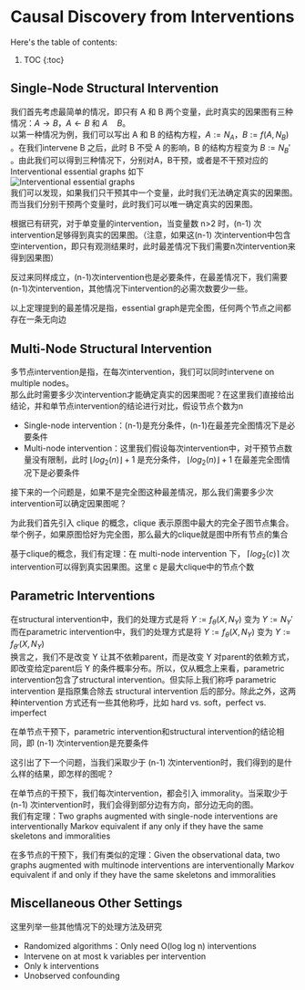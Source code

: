 # Causal Discovery from Interventions

Here's the table of contents:

1. TOC
{:toc}

## Single-Node Structural Intervention
我们首先考虑最简单的情况，即只有 A 和 B 两个变量，此时真实的因果图有三种情况：$A \rightarrow B$，$A \leftarrow B$ 和 $A \quad B$。  
以第一种情况为例，我们可以写出 A 和 B 的结构方程，$A:=N_A$，$B:=f(A,N_B)$ 。在我们intervene B 之后，此时 B 不受 A 的影响，B 的结构方程变为 $B:=N_B'$ 。由此我们可以得到三种情况下，分别对A，B干预，或者是不干预对应的 Interventional essential graphs 如下  
![Interventional essential graphs](/images/ICI_lec11_1.JPG "Interventional essential graphs")  
我们可以发现，如果我们只干预其中一个变量，此时我们无法确定真实的因果图。而当我们分别干预两个变量时，此时我们可以唯一确定真实的因果图。

根据已有研究，对于单变量的intervention，当变量数 n>2 时，(n-1) 次intervention足够得到真实的因果图。（注意，如果这(n-1) 次intervention中包含空intervention，即只有观测结果时，此时最差情况下我们需要n次intervention来得到因果图）

反过来同样成立，(n-1)次intervention也是必要条件，在最差情况下，我们需要(n-1)次intervention，其他情况下intervention的必需次数要少一些。

以上定理提到的最差情况是指，essential graph是完全图，任何两个节点之间都存在一条无向边

## Multi-Node Structural Intervention
多节点intervention是指，在每次intervention，我们可以同时intervene on multiple nodes。  
那么此时需要多少次intervention才能确定真实的因果图呢？在这里我们直接给出结论，并和单节点intervention的结论进行对比，假设节点个数为n
* Single-node intervention：(n-1)是充分条件，(n-1)在最差完全图情况下是必要条件
* Multi-node intervention：这里我们假设每次intervention中，对干预节点数量没有限制，此时 $\lfloor log_2(n) \rfloor +1$ 是充分条件， $\lfloor log_2(n) \rfloor +1$ 在最差完全图情况下是必要条件

接下来的一个问题是，如果不是完全图这种最差情况，那么我们需要多少次intervention可以确定因果图呢？

为此我们首先引入 clique 的概念，clique 表示原图中最大的完全子图节点集合。举个例子，如果原图恰好为完全图，那么最大的clique就是图中所有节点的集合

基于clique的概念，我们有定理：在 multi-node intervention 下， $\lceil log_2(c) \rceil$ 次intervention可以得到真实因果图。这里 c 是最大clique中的节点个数

## Parametric Interventions
在structural intervention中，我们的处理方式是将 $Y:=f_\theta(X,N_Y)$ 变为 $Y:=N_Y'$  
而在parametric intervention中，我们的处理方式是将 $Y:=f_\theta(X,N_Y)$ 变为 $Y:=f_{\theta'}(X,N_Y)$  
换言之，我们不是改变 Y 让其不依赖parent，而是改变 Y 对parent的依赖方式，即改变给定parent后 Y 的条件概率分布。所以，仅从概念上来看，parametric intervention包含了structural intervention。但实际上我们称呼 parametric intervention 是指原集合除去 structural intervention 后的部分。除此之外，这两种intervention 方式还有一些其他称呼，比如 hard vs. soft，perfect vs. imperfect


在单节点干预下，parametric intervention和structural intervention的结论相同，即 (n-1) 次intervention是充要条件

这引出了下一个问题，当我们采取少于 (n-1) 次intervention时，我们得到的是什么样的结果，即怎样的图呢？

在单节点的干预下，我们每次intervention，都会引入 immorality。当采取少于 (n-1) 次intervention时，我们会得到部分边有方向，部分边无向的图。  
我们有定理：Two graphs augmented with single-node interventions are interventionally Markov equivalent if any only if they have the same
skeletons and immoralities

在多节点的干预下，我们有类似的定理：Given the observational data, two graphs augmented with multinode interventions are interventionally Markov equivalent if and only if they have the same skeletons and immoralities

## Miscellaneous Other Settings
这里列举一些其他情况下的处理方法及研究
* Randomized algorithms：Only need O(log log n) interventions
* Intervene on at most k variables per intervention
* Only k interventions
* Unobserved confounding